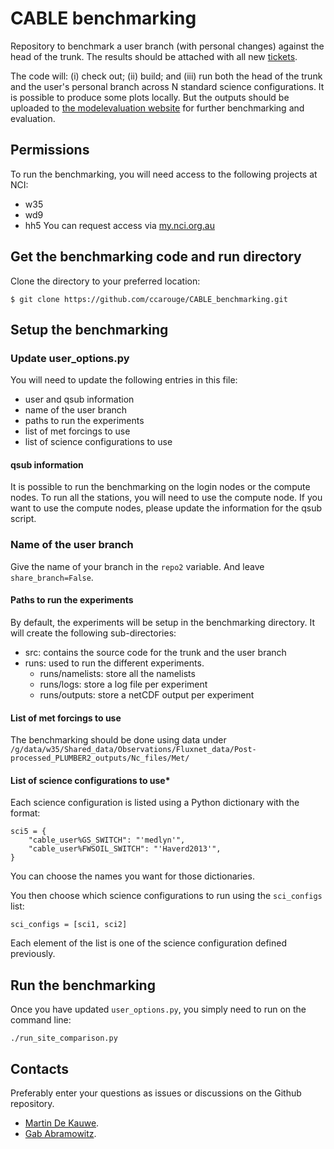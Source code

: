 # CABLE benchmarking

Repository to benchmark a user branch (with personal changes) against the head of the trunk. The results should be attached with all new [tickets](https://trac.nci.org.au/trac/cable/report/1).

The code will: (i) check out; (ii) build; and (iii) run both the head of the trunk and the user's personal branch across N standard science configurations. It is possible to produce some plots locally. But the outputs should be uploaded to [the modelevaluation website](https://modelevaluation.org/) for further benchmarking and evaluation.

## Permissions
To run the benchmarking, you will need access to the following projects at NCI:
* w35
* wd9
* hh5
You can request access via [my.nci.org.au](https://my.nci.org.au/mancini/login?next=/mancini/)
## Get the benchmarking code and run directory
Clone the directory to your preferred location:

    $ git clone https://github.com/ccarouge/CABLE_benchmarking.git

## Setup the benchmarking
### Update user_options.py
You will need to update the following entries in this file:
* user and qsub information
* name of the user branch
* paths to run the experiments
* list of met forcings to use
* list of science configurations to use
#### **qsub information**
It is possible to run the benchmarking on the login nodes or the compute nodes. To run all the stations, you will need to use the compute node. If you want to use the compute nodes, please update the information for the qsub script.

### **Name of the user branch**
Give the name of your branch in the `repo2` variable. And leave `share_branch=False`.
#### **Paths to run the experiments**
By default, the experiments will be setup in the benchmarking directory. It will create the following sub-directories:
* src: contains the source code for the trunk and the user branch
* runs: used to run the different experiments.
  * runs/namelists: store all the namelists
  * runs/logs: store a log file per experiment
  * runs/outputs: store a netCDF output per experiment

#### **List of met forcings to use**
The benchmarking should be done using data under `/g/data/w35/Shared_data/Observations/Fluxnet_data/Post-processed_PLUMBER2_outputs/Nc_files/Met/` 

#### **List of science configurations to use***
Each science configuration is listed using a Python dictionary with the format:
```
sci5 = {
    "cable_user%GS_SWITCH": "'medlyn'",
    "cable_user%FWSOIL_SWITCH": "'Haverd2013'",
}
```
You can choose the names you want for those dictionaries.

You then choose which science configurations to run using the `sci_configs` list:
```
sci_configs = [sci1, sci2]
```
Each element of the list is one of the science configuration defined previously.

## Run the benchmarking
Once you have updated `user_options.py`, you simply need to run on the command line:
```
./run_site_comparison.py 
```
## Contacts
Preferably enter your questions as issues or discussions on the Github repository.
* [Martin De Kauwe](http://mdekauwe.github.io/).
* [Gab Abramowitz](http://web.science.unsw.edu.au/~gabrielabramowitz/UNSW_homepage/Gab_Abramowitz_home_page.html).

